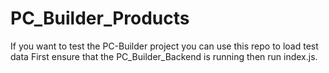 # PC_Builder_Products

If you want to test the PC-Builder project you can use this repo to load test data
First ensure that the PC_Builder_Backend is running then run index.js.
